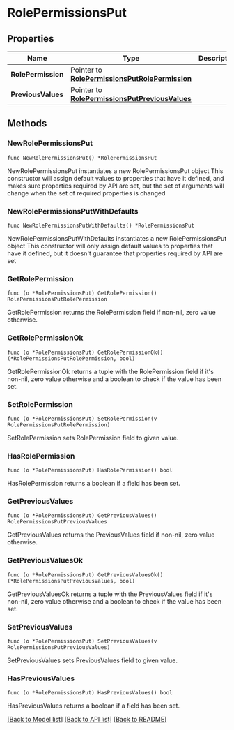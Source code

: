 # RolePermissionsPut

## Properties

Name | Type | Description | Notes
------------ | ------------- | ------------- | -------------
**RolePermission** | Pointer to [**RolePermissionsPutRolePermission**](RolePermissionsPutRolePermission.md) |  | [optional] 
**PreviousValues** | Pointer to [**RolePermissionsPutPreviousValues**](RolePermissionsPutPreviousValues.md) |  | [optional] 

## Methods

### NewRolePermissionsPut

`func NewRolePermissionsPut() *RolePermissionsPut`

NewRolePermissionsPut instantiates a new RolePermissionsPut object
This constructor will assign default values to properties that have it defined,
and makes sure properties required by API are set, but the set of arguments
will change when the set of required properties is changed

### NewRolePermissionsPutWithDefaults

`func NewRolePermissionsPutWithDefaults() *RolePermissionsPut`

NewRolePermissionsPutWithDefaults instantiates a new RolePermissionsPut object
This constructor will only assign default values to properties that have it defined,
but it doesn't guarantee that properties required by API are set

### GetRolePermission

`func (o *RolePermissionsPut) GetRolePermission() RolePermissionsPutRolePermission`

GetRolePermission returns the RolePermission field if non-nil, zero value otherwise.

### GetRolePermissionOk

`func (o *RolePermissionsPut) GetRolePermissionOk() (*RolePermissionsPutRolePermission, bool)`

GetRolePermissionOk returns a tuple with the RolePermission field if it's non-nil, zero value otherwise
and a boolean to check if the value has been set.

### SetRolePermission

`func (o *RolePermissionsPut) SetRolePermission(v RolePermissionsPutRolePermission)`

SetRolePermission sets RolePermission field to given value.

### HasRolePermission

`func (o *RolePermissionsPut) HasRolePermission() bool`

HasRolePermission returns a boolean if a field has been set.

### GetPreviousValues

`func (o *RolePermissionsPut) GetPreviousValues() RolePermissionsPutPreviousValues`

GetPreviousValues returns the PreviousValues field if non-nil, zero value otherwise.

### GetPreviousValuesOk

`func (o *RolePermissionsPut) GetPreviousValuesOk() (*RolePermissionsPutPreviousValues, bool)`

GetPreviousValuesOk returns a tuple with the PreviousValues field if it's non-nil, zero value otherwise
and a boolean to check if the value has been set.

### SetPreviousValues

`func (o *RolePermissionsPut) SetPreviousValues(v RolePermissionsPutPreviousValues)`

SetPreviousValues sets PreviousValues field to given value.

### HasPreviousValues

`func (o *RolePermissionsPut) HasPreviousValues() bool`

HasPreviousValues returns a boolean if a field has been set.


[[Back to Model list]](../README.md#documentation-for-models) [[Back to API list]](../README.md#documentation-for-api-endpoints) [[Back to README]](../README.md)


